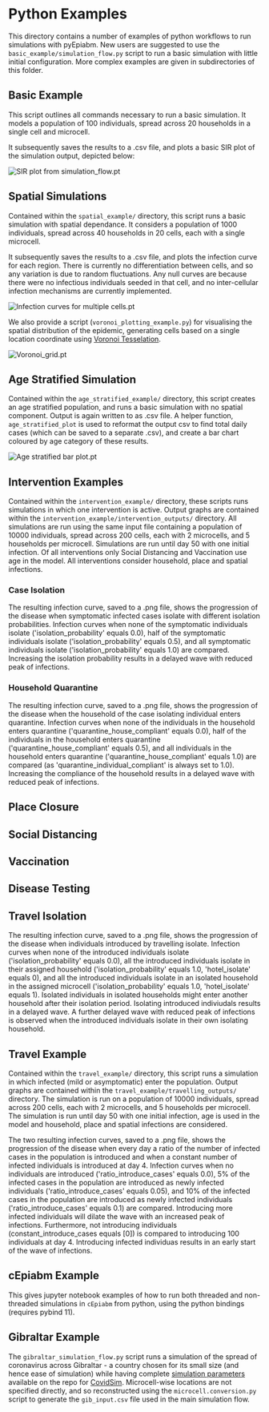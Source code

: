 # Python Examples

This directory contains a number of examples of python workflows to run simulations with pyEpiabm. New users are suggested to use the `basic_example/simulation_flow.py` script to run a basic simulation with little initial configuration. More complex examples are given in subdirectories of this folder.

## Basic Example

This script outlines all commands necessary to run a basic simulation. It models a population of 100 individuals, spread across 20 households in a single cell and microcell.

It subsequently saves the results to a .csv file, and plots a basic SIR plot of the simulation output, depicted below:

![SIR plot from simulation_flow.pt](./basic_example/simulation_outputs/simulation_flow_SIR_plot.png)

## Spatial Simulations

Contained within the `spatial_example/` directory, this script runs a basic simulation with spatial dependance. It considers a population of 1000 individuals, spread across 40 households in 20 cells, each with a single microcell.

It subsequently saves the results to a .csv file, and plots the infection curve for each region. There is currently no differentiation between cells, and so any variation is due to random fluctuations. Any null curves are because there were no infectious individuals seeded in that cell, and no inter-cellular infection mechanisms are currently implemented.

![Infection curves for multiple cells.pt](./spatial_example/spatial_outputs/spatial_flow_Icurve_plot.png)

We also provide a script (`voronoi_plotting_example.py`) for visualising the spatial distribution of the epidemic, generating cells based on a single location coordinate using [Voronoi Tesselation](https://en.wikipedia.org/wiki/Voronoi_diagram).

![Voronoi_grid.pt](./spatial_example/spatial_outputs/voronoi_grid_img.png)

## Age Stratified Simulation

Contained within the `age_stratified_example/` directory, this script creates an age stratified population, and runs a basic simulation with no spatial component. Output is again written to as .csv file. A helper function, `age_stratified_plot` is used to reformat the output csv to find total daily cases (which can be saved to a separate .csv), and create a bar chart coloured by age category of these results. 

![Age stratified bar plot.pt](./age_stratified_example/simulation_outputs/age_stratify.png)

## Intervention Examples
Contained within the `intervention_example/` directory, these scripts runs simulations in which one intervention is active. Output graphs are contained within the `intervention_example/intervention_outputs/` directory. All simulations are run using the same input file containing a population of 10000 individuals, spread across 200 cells, each with 2 microcells, and 5 households per microcell. Simulations are run until day 50 with one initial infection. Of all interventions only Social Distancing and Vaccination use age in the model. All interventions consider household, place and spatial infections.

### Case Isolation
The resulting infection curve, saved to a .png file, shows the progression of the disease when symptomatic infected cases isolate with different isolation probabilities. Infection curves when none of the symptomatic individuals isolate ('isolation_probability' equals 0.0), half of the symptomatic individuals isolate ('isolation_probability' equals 0.5), and all symptomatic individuals isolate ('isolation_probability' equals 1.0) are compared. Increasing the isolation probability results in a delayed wave with reduced peak of infections.

### Household Quarantine
The resulting infection curve, saved to a .png file, shows the progression of the disease when the household of the case isolating individual enters quarantine. Infection curves when none of the individuals in the household enters quarantine ('quarantine_house_compliant' equals 0.0), half of the individuals in the household enters quarantine ('quarantine_house_compliant' equals 0.5), and all individuals in the household enters quarantine ('quarantine_house_compliant' equals 1.0) are compared (as 'quarantine_individual_compliant' is always set to 1.0). Increasing the compliance of the household results in a delayed wave with reduced peak of infections.

## Place Closure

## Social Distancing

## Vaccination

## Disease Testing

## Travel Isolation
The resulting infection curve, saved to a .png file, shows the progression of the disease when individuals introduced by travelling isolate. Infection curves when none of the introduced individuals isolate ('isolation_probability' equals 0.0), all the introduced individuals isolate in their assigned household ('isolation_probability' equals 1.0, 'hotel_isolate' equals 0), and all the introduced individuals isolate in an isolated household in the assigned microcell ('isolation_probability' equals 1.0, 'hotel_isolate' equals 1). Isolated individuals in isolated households might enter another household after their isolation period. Isolating introduced indiviudals results in a delayed wave. A further delayed wave with reduced peak of infections is observed when the introduced individuals isolate in their own isolating household.

## Travel Example
Contained within the `travel_example/` directory, this script runs a simulation in which infected (mild or asymptomatic) enter the population. Output graphs are contained within the `travel_example/travelling_outputs/` directory. The simulation is run on a population of 10000 individuals, spread across 200 cells, each with 2 microcells, and 5 households per microcell. The simulation is run until day 50 with one initial infection, age is used in the model and household, place and spatial infections are considered.

The two resulting infection curves, saved to a .png file, shows the progression of the disease when every day a ratio of the number of infected cases in the population is introduced and when a constant number of infected individuals is introduced at day 4. Infection curves when no individuals are introduced  ('ratio_introduce_cases' equals 0.0), 5% of the infected cases in the population are introduced as newly infected individuals ('ratio_introduce_cases' equals 0.05), and 10% of the infected cases in the population are introduced as newly infected individuals ('ratio_introduce_cases' equals 0.1) are compared. Introducing more infected individuals will dilate the wave with an increased peak of infections. Furthermore, not introducing individuals (constant_introduce_cases equals [0]) is compared to introducing 100 individuals at day 4. Introducing infected individuas results in an early start of the wave of infections.

## cEpiabm Example

This gives jupyter notebook examples of how to run both threaded and non-threaded simulations in `cEpiabm` from python, using the python bindings (requires pybind 11).

## Gibraltar Example

The `gibraltar_simulation_flow.py` script runs a simulation of the spread of coronavirus across Gibraltar - a country chosen for its small size (and hence ease of simulation) while having complete [simulation parameters](https://github.com/mrc-ide/covid-sim/blob/master/data/admin_units/Gibraltar_admin.txt) available on the repo for [CovidSim](https://github.com/mrc-ide/covid-sim). Microcell-wise locations are not specified directly, and so reconstructed using the `microcell.conversion.py` script to generate the `gib_input.csv` file used in the main simulation flow.

